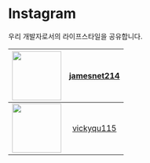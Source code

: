 # Instagram
우리 개발자로서의 라이프스타일을 공유합니다.

| <img src="https://user-images.githubusercontent.com/101777355/233691462-d1f9569e-9c48-460f-bbac-45acffdafa2b.png" width="100"/> |[jamesnet214](https://instagram.com/jamesnet214?igshid=YmMyMTA2M2Y=) |
|:---:|:---:|
| <img src="https://user-images.githubusercontent.com/101777355/233691916-82fbdb1d-0aad-441d-99a5-0c25b18ae272.jpg" width="100"/> |[vickyqu115](https://instagram.com/vickyqu115?igshid=YmMyMTA2M2Y=) |



